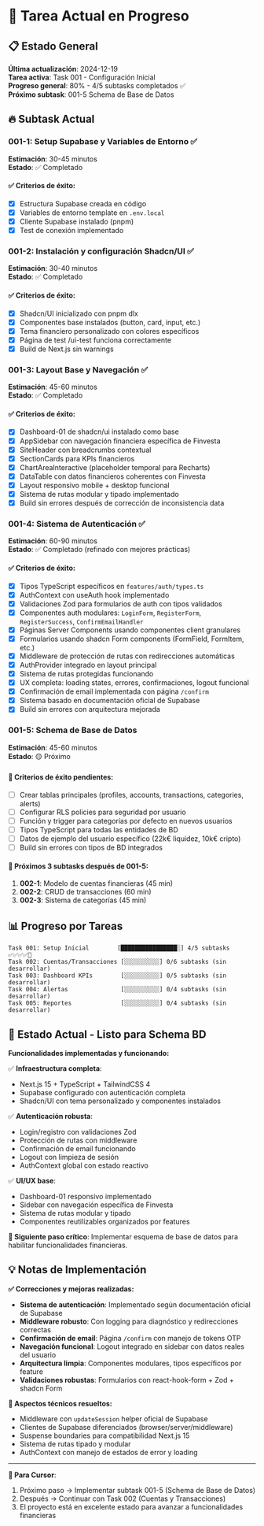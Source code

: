 # 🎯 Tarea Actual en Progreso

## 📋 Estado General

**Última actualización**: 2024-12-19  
**Tarea activa**: Task 001 - Configuración Inicial  
**Progreso general**: 80% - 4/5 subtasks completados ✅  
**Próximo subtask**: 001-5 Schema de Base de Datos

## 🔥 Subtask Actual

### 001-1: Setup Supabase y Variables de Entorno ✅

**Estimación**: 30-45 minutos  
**Estado**: ✅ Completado

#### ✅ Criterios de éxito:

- [x] Estructura Supabase creada en código
- [x] Variables de entorno template en `.env.local`
- [x] Cliente Supabase instalado (pnpm)
- [x] Test de conexión implementado

### 001-2: Instalación y configuración Shadcn/UI ✅

**Estimación**: 30-40 minutos  
**Estado**: ✅ Completado

#### ✅ Criterios de éxito:

- [x] Shadcn/UI inicializado con pnpm dlx
- [x] Componentes base instalados (button, card, input, etc.)
- [x] Tema financiero personalizado con colores específicos
- [x] Página de test /ui-test funciona correctamente
- [x] Build de Next.js sin warnings

### 001-3: Layout Base y Navegación ✅

**Estimación**: 45-60 minutos  
**Estado**: ✅ Completado

#### ✅ Criterios de éxito:

- [x] Dashboard-01 de shadcn/ui instalado como base
- [x] AppSidebar con navegación financiera específica de Finvesta
- [x] SiteHeader con breadcrumbs contextual
- [x] SectionCards para KPIs financieros
- [x] ChartAreaInteractive (placeholder temporal para Recharts)
- [x] DataTable con datos financieros coherentes con Finvesta
- [x] Layout responsivo mobile + desktop funcional
- [x] Sistema de rutas modular y tipado implementado
- [x] Build sin errores después de corrección de inconsistencia data

### 001-4: Sistema de Autenticación ✅

**Estimación**: 60-90 minutos  
**Estado**: ✅ Completado (refinado con mejores prácticas)

#### ✅ Criterios de éxito:

- [x] Tipos TypeScript específicos en `features/auth/types.ts`
- [x] AuthContext con useAuth hook implementado
- [x] Validaciones Zod para formularios de auth con tipos validados
- [x] Componentes auth modulares: `LoginForm`, `RegisterForm`, `RegisterSuccess`, `ConfirmEmailHandler`
- [x] Páginas Server Components usando componentes client granulares
- [x] Formularios usando shadcn Form components (FormField, FormItem, etc.)
- [x] Middleware de protección de rutas con redirecciones automáticas
- [x] AuthProvider integrado en layout principal
- [x] Sistema de rutas protegidas funcionando
- [x] UX completa: loading states, errores, confirmaciones, logout funcional
- [x] Confirmación de email implementada con página `/confirm`
- [x] Sistema basado en documentación oficial de Supabase
- [x] Build sin errores con arquitectura mejorada

### 001-5: Schema de Base de Datos

**Estimación**: 45-60 minutos  
**Estado**: 🟡 Próximo

#### 🎯 Criterios de éxito pendientes:

- [ ] Crear tablas principales (profiles, accounts, transactions, categories, alerts)
- [ ] Configurar RLS policies para seguridad por usuario
- [ ] Función y trigger para categorías por defecto en nuevos usuarios
- [ ] Tipos TypeScript para todas las entidades de BD
- [ ] Datos de ejemplo del usuario específico (22k€ liquidez, 10k€ cripto)
- [ ] Build sin errores con tipos de BD integrados

#### 🎯 Próximos 3 subtasks después de 001-5:

1. **002-1**: Modelo de cuentas financieras (45 min)
2. **002-2**: CRUD de transacciones (60 min)
3. **002-3**: Sistema de categorías (45 min)

## 📊 Progreso por Tareas

```
Task 001: Setup Inicial        [████████████████░] 4/5 subtasks ✅✅✅✅🔄
Task 002: Cuentas/Transacciones [░░░░░░░░░░] 0/6 subtasks (sin desarrollar)
Task 003: Dashboard KPIs        [░░░░░░░░░░] 0/5 subtasks (sin desarrollar)
Task 004: Alertas               [░░░░░░░░░░] 0/4 subtasks (sin desarrollar)
Task 005: Reportes              [░░░░░░░░░░] 0/4 subtasks (sin desarrollar)
```

## 🚨 Estado Actual - Listo para Schema BD

**Funcionalidades implementadas y funcionando:**

✅ **Infraestructura completa**:

- Next.js 15 + TypeScript + TailwindCSS 4
- Supabase configurado con autenticación completa
- Shadcn/UI con tema personalizado y componentes instalados

✅ **Autenticación robusta**:

- Login/registro con validaciones Zod
- Protección de rutas con middleware
- Confirmación de email funcionando
- Logout con limpieza de sesión
- AuthContext global con estado reactivo

✅ **UI/UX base**:

- Dashboard-01 responsivo implementado
- Sidebar con navegación específica de Finvesta
- Sistema de rutas modular y tipado
- Componentes reutilizables organizados por features

**🎯 Siguiente paso crítico**: Implementar esquema de base de datos para habilitar funcionalidades financieras.

## 💡 Notas de Implementación

**✅ Correcciones y mejoras realizadas:**

- **Sistema de autenticación**: Implementado según documentación oficial de Supabase
- **Middleware robusto**: Con logging para diagnóstico y redirecciones correctas
- **Confirmación de email**: Página `/confirm` con manejo de tokens OTP
- **Navegación funcional**: Logout integrado en sidebar con datos reales del usuario
- **Arquitectura limpia**: Componentes modulares, tipos específicos por feature
- **Validaciones robustas**: Formularios con react-hook-form + Zod + shadcn Form

**🔧 Aspectos técnicos resueltos:**

- Middleware con `updateSession` helper oficial de Supabase
- Clientes de Supabase diferenciados (browser/server/middleware)
- Suspense boundaries para compatibilidad Next.js 15
- Sistema de rutas tipado y modular
- AuthContext con manejo de estados de error y loading

---

**🎯 Para Cursor**:

1. Próximo paso → Implementar subtask 001-5 (Schema de Base de Datos)
2. Después → Continuar con Task 002 (Cuentas y Transacciones)
3. El proyecto está en excelente estado para avanzar a funcionalidades financieras
